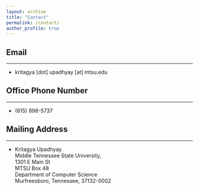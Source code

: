 ```yaml
---
layout: archive
title: "Contact"
permalink: /contact/
author_profile: true
---
```



## Email

---
* kritagya [dot] upadhyay [at] mtsu.edu


## Office Phone Number

---
* (615) 898-5737


## Mailing Address

---
* Kritagya Upadhyay <br>
  Middle Tennessee State University, <br>
  1301 E Main St <br>
  MTSU Box 48 <br>
  Department of Computer Science <br>
  Murfreesboro, Tennessee, 37132-0002 <br> 